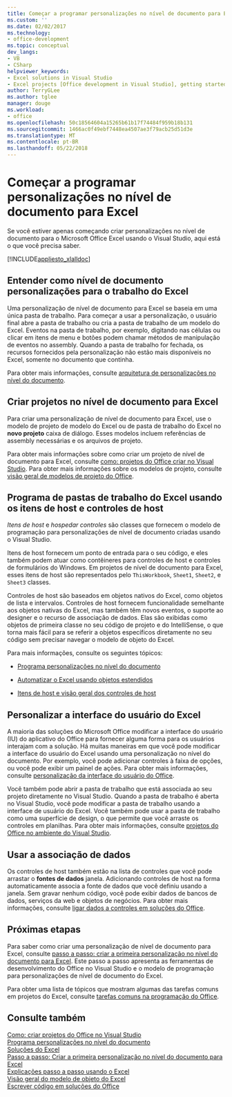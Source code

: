 ```yaml
---
title: Começar a programar personalizações no nível de documento para Excel
ms.custom: ''
ms.date: 02/02/2017
ms.technology:
- office-development
ms.topic: conceptual
dev_langs:
- VB
- CSharp
helpviewer_keywords:
- Excel solutions in Visual Studio
- Excel projects [Office development in Visual Studio], getting started
author: TerryGLee
ms.author: tglee
manager: douge
ms.workload:
- office
ms.openlocfilehash: 50c18564604a15265b61b17f74484f959b18b131
ms.sourcegitcommit: 1466ac0f49ebf7448ea4507ae3f79acb25d51d3e
ms.translationtype: MT
ms.contentlocale: pt-BR
ms.lasthandoff: 05/22/2018
---
```

# <a name="get-started-programming-document-level-customizations-for-excel"></a>Começar a programar personalizações no nível de documento para Excel
  Se você estiver apenas começando criar personalizações no nível de documento para o Microsoft Office Excel usando o Visual Studio, aqui está o que você precisa saber.  
  
 [!INCLUDE[appliesto_xlalldoc](../vsto/includes/appliesto-xlalldoc-md.md)]  
  
## <a name="understand-how-document-level-customizations-for-excel-work"></a>Entender como nível de documento personalizações para o trabalho do Excel  
 Uma personalização de nível de documento para Excel se baseia em uma única pasta de trabalho. Para começar a usar a personalização, o usuário final abre a pasta de trabalho ou cria a pasta de trabalho de um modelo do Excel. Eventos na pasta de trabalho, por exemplo, digitando nas células ou clicar em itens de menu e botões podem chamar métodos de manipulação de eventos no assembly. Quando a pasta de trabalho for fechada, os recursos fornecidos pela personalização não estão mais disponíveis no Excel, somente no documento que continha.  
  
 Para obter mais informações, consulte [arquitetura de personalizações no nível do documento](../vsto/architecture-of-document-level-customizations.md).  
  
## <a name="create-document-level-projects-for-excel"></a>Criar projetos no nível de documento para Excel  
 Para criar uma personalização de nível de documento para Excel, use o modelo de projeto de modelo do Excel ou de pasta de trabalho do Excel no **novo projeto** caixa de diálogo. Esses modelos incluem referências de assembly necessárias e os arquivos de projeto.  
  
 Para obter mais informações sobre como criar um projeto de nível de documento para Excel, consulte [como: projetos do Office criar no Visual Studio](../vsto/how-to-create-office-projects-in-visual-studio.md). Para obter mais informações sobre os modelos de projeto, consulte [visão geral de modelos de projeto do Office](../vsto/office-project-templates-overview.md).  
  
## <a name="program-excel-workbooks-by-using-host-items-and-host-controls"></a>Programa de pastas de trabalho do Excel usando os itens de host e controles de host  
 *Itens de host* e *hospedar controles* são classes que fornecem o modelo de programação para personalizações de nível de documento criadas usando o Visual Studio.  
  
 Itens de host fornecem um ponto de entrada para o seu código, e eles também podem atuar como contêineres para controles de host e controles de formulários do Windows. Em projetos de nível de documento para Excel, esses itens de host são representados pelo `ThisWorkbook`, `Sheet1`, `Sheet2`, e `Sheet3` classes.  
  
 Controles de host são baseados em objetos nativos do Excel, como objetos de lista e intervalos. Controles de host fornecem funcionalidade semelhante aos objetos nativas do Excel, mas também têm novos eventos, o suporte ao designer e o recurso de associação de dados. Elas são exibidas como objetos de primeira classe no seu código de projeto e do IntelliSense, o que torna mais fácil para se referir a objetos específicos diretamente no seu código sem precisar navegar o modelo de objeto do Excel.  
  
 Para mais informações, consulte os seguintes tópicos:  
  
-   [Programa personalizações no nível do documento](../vsto/programming-document-level-customizations.md)  
  
-   [Automatizar o Excel usando objetos estendidos](../vsto/automating-excel-by-using-extended-objects.md)  
  
-   [Itens de host e visão geral dos controles de host](../vsto/host-items-and-host-controls-overview.md)  
  
## <a name="customize-the-user-interface-of-excel"></a>Personalizar a interface do usuário do Excel  
 A maioria das soluções do Microsoft Office modificar a interface do usuário (IU) do aplicativo do Office para fornecer alguma forma para os usuários interajam com a solução. Há muitas maneiras em que você pode modificar a interface do usuário do Excel usando uma personalização no nível do documento. Por exemplo, você pode adicionar controles à faixa de opções, ou você pode exibir um painel de ações. Para obter mais informações, consulte [personalização da interface do usuário do Office](../vsto/office-ui-customization.md).  
  
 Você também pode abrir a pasta de trabalho que está associada ao seu projeto diretamente no Visual Studio. Quando a pasta de trabalho é aberta no Visual Studio, você pode modificar a pasta de trabalho usando a interface de usuário do Excel. Você também pode usar a pasta de trabalho como uma superfície de design, o que permite que você arraste os controles em planilhas. Para obter mais informações, consulte [projetos do Office no ambiente do Visual Studio](../vsto/office-projects-in-the-visual-studio-environment.md).  
  
## <a name="use-data-binding"></a>Usar a associação de dados  
 Os controles de host também estão na lista de controles que você pode arrastar o **fontes de dados** janela. Adicionando controles de host na forma automaticamente associa a fonte de dados que você definiu usando a janela. Sem gravar nenhum código, você pode exibir dados de bancos de dados, serviços da web e objetos de negócios. Para obter mais informações, consulte [ligar dados a controles em soluções do Office](../vsto/binding-data-to-controls-in-office-solutions.md).  
  
## <a name="next-steps"></a>Próximas etapas  
 Para saber como criar uma personalização de nível de documento para Excel, consulte [passo a passo: criar a primeira personalização no nível do documento para Excel](../vsto/walkthrough-creating-your-first-document-level-customization-for-excel.md). Este passo a passo apresenta as ferramentas de desenvolvimento do Office no Visual Studio e o modelo de programação para personalizações de nível de documento do Excel.  
  
 Para obter uma lista de tópicos que mostram algumas das tarefas comuns em projetos do Excel, consulte [tarefas comuns na programação do Office](../vsto/common-tasks-in-office-programming.md).  
  
## <a name="see-also"></a>Consulte também  
 [Como: criar projetos do Office no Visual Studio](../vsto/how-to-create-office-projects-in-visual-studio.md)   
 [Programa personalizações no nível do documento](../vsto/programming-document-level-customizations.md)   
 [Soluções do Excel](../vsto/excel-solutions.md)   
 [Passo a passo: Criar a primeira personalização no nível do documento para Excel](../vsto/walkthrough-creating-your-first-document-level-customization-for-excel.md)   
 [Explicações passo a passo usando o Excel](../vsto/walkthroughs-using-excel.md)   
 [Visão geral do modelo de objeto do Excel](../vsto/excel-object-model-overview.md)   
 [Escrever código em soluções do Office](../vsto/writing-code-in-office-solutions.md)  
  
  